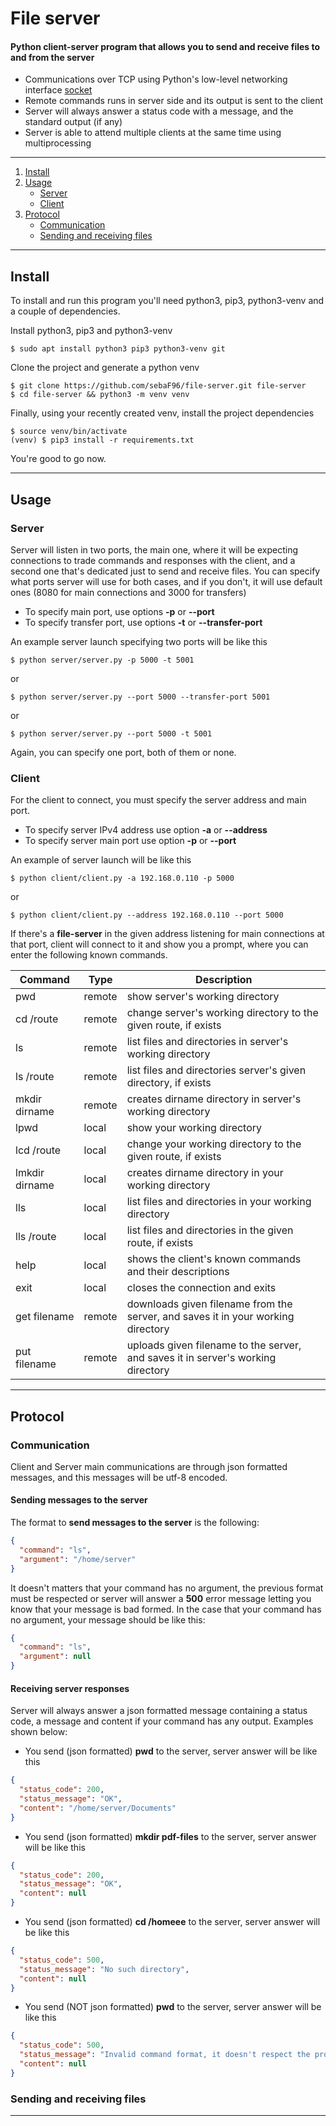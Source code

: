 # File server
#### Python client-server program that allows you to send and receive files to and from the server

- Communications over TCP using Python's low-level networking interface [socket][socket]
- Remote commands runs in server side and its output is sent to the client
- Server will always answer a status code with a message, and the standard output (if any)
- Server is able to attend multiple clients at the same time using multiprocessing
------------


1. [Install](https://github.com/sebaF96/file-server#install)
2. [Usage](https://github.com/sebaF96/file-server#usage)
	- [Server](https://github.com/sebaF96/file-server#server)
	- [Client](https://github.com/sebaF96/file-server#client)
3. [Protocol](https://github.com/sebaF96/file-server#protocol)
	- [Communication](https://github.com/sebaF96/file-server#communication)
	- [Sending and receiving files](https://github.com/sebaF96/file-server#sending-and-receiving-files)

------------

## Install
To install and run this program you'll need python3, pip3, python3-venv and a couple of dependencies.

Install python3, pip3 and python3-venv

```shell
$ sudo apt install python3 pip3 python3-venv git
```

Clone the project and generate a python venv

```shell
$ git clone https://github.com/sebaF96/file-server.git file-server
$ cd file-server && python3 -m venv venv
```

Finally, using your recently created venv, install the project dependencies

```shell
$ source venv/bin/activate
(venv) $ pip3 install -r requirements.txt
```

You're good to go now.

------------

## Usage

### Server
Server will listen in two ports, the main one, where it will be expecting connections to trade commands and responses with the client, and a second one that's dedicated just to send and receive files. You can specify what ports server will use for both cases, and if you don't, it will use default ones (8080 for main connections and 3000 for transfers)

- To specify main port, use options **-p** or **--port**
- To specify transfer port, use options **-t** or **--transfer-port**

An example server launch specifying two ports will be like this

```shell
$ python server/server.py -p 5000 -t 5001
```
or
```shell
$ python server/server.py --port 5000 --transfer-port 5001
```
or
```shell
$ python server/server.py --port 5000 -t 5001
```

Again, you can specify one port, both of them or none.

### Client
For the client to connect, you must specify the server address and main port.

- To specify server IPv4 address use option **-a** or **--address**
- To specify server main port use option **-p** or **--port**

An example of server launch will be like this

```shell
$ python client/client.py -a 192.168.0.110 -p 5000
```

or

```shell
$ python client/client.py --address 192.168.0.110 --port 5000
```

If there's a **file-server** in the given address listening for main connections at that port, client will connect to it and show you a prompt, where you can enter the following known commands.

| Command  | Type   | Description   |
| ------------ | ------------ | ------------ |
|   pwd | remote   | show server's working directory  |
|  cd /route | remote  | change server's working directory to the given route, if exists  |
|  ls  | remote  | list files and directories in server's working directory   |
| ls /route  |  remote  |  list files and directories server's given directory, if exists |
|  mkdir dirname | remote   | creates dirname directory in server's working directory  |
|  lpwd  | local  | show your working directory  |
| lcd /route  | local  |  change your working directory to the given route, if exists |
| lmkdir dirname  | local  |  creates dirname directory in your working directory |
|  lls | local  | list files and directories in your working directory  |
|  lls /route | local  | list files and directories in the given route, if exists  |
|  help  | local  | shows the client's known commands and their descriptions  |
|  exit  | local  | closes the connection and exits  |
| get filename | remote  | downloads given filename from the server, and saves it in your working directory  |
| put filename  | remote  | uploads given filename to the server, and saves it in server's working directory  |


------------

## Protocol

### Communication


Client and Server main communications are through json formatted messages, and this messages will be utf-8 encoded.

#### Sending messages to the server

 The format to **send messages to the server** is the following:

```json
{
  "command": "ls",
  "argument": "/home/server"
}
```

It doesn't matters that your command has no argument, the previous format must be respected or server will answer a **500** error message letting you know that your message is bad formed. In the case that your command has no argument, your message should be like this:

```json
{
  "command": "ls",
  "argument": null
}
```

#### Receiving server responses

Server will always answer a json formatted message containing a status code, a message and content if your command has any output. Examples shown below:


- You send (json formatted) **pwd** to the server, server answer will be like this
```json
{
  "status_code": 200,
  "status_message": "OK",
  "content": "/home/server/Documents"
}
```

- You send (json formatted) **mkdir pdf-files** to the server, server answer will be like this
```json
{
  "status_code": 200,
  "status_message": "OK",
  "content": null
}
```

- You send (json formatted) **cd /homeee** to the server, server answer will be like this
```json
{
  "status_code": 500,
  "status_message": "No such directory",
  "content": null
}
```

- You send (NOT json formatted) **pwd** to the server, server answer will be like this
```json
{
  "status_code": 500,
  "status_message": "Invalid command format, it doesn't respect the protocol",
  "content": null
}
```

### Sending and receiving files


------------



[socket]: https://docs.python.org/3.8/library/socket.html "socket"